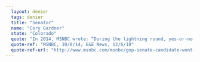 ```yaml
---
  layout: denier
  tags: denier
  title: "Senator"
  name: "Cory Gardner"
  state: "Colorado"
  quote: "In 2014, MSNBC wrote: “During the lightning round, yes-or-no portion of The Denver Post debate between Gardner and Udall, the Republican was asked ‘do you believe humans are contributing significantly to climate change?’ ‘Well, I’ve said all along climate is changing,’ Gardner began, earning reprimands from the moderators to answer in one word. ‘This is an important issue and I don’t think you can say yes or no,’ Gardner fired back, earning boos from the crowd and another reprimand. ‘I believe climate is changing, but I disagree to the extent that’s been in the news that man is changing –’ he started again, earning a third reprimand and a reminder that he would have time later to explain his answer if he wanted.” Since that time, a spokesman for Sen. Gardner wrote in an email to E&E News, \"Senator Gardner believes human activity is a driver of climate change.\" However, Gardner's office did not respond to a request for comment and clarification as to whether he believes human activity is the primary driver of climate change, as is the scientific consensus."
  quote-ref: "MSNBC, 10/8/14; E&E News, 12/6/18"
  quote-ref-url: "http://www.msnbc.com/msnbc/gop-senate-candidate-wont-answer-climate-change; https://www.eenews.net/stories/1060108917"
---
```

